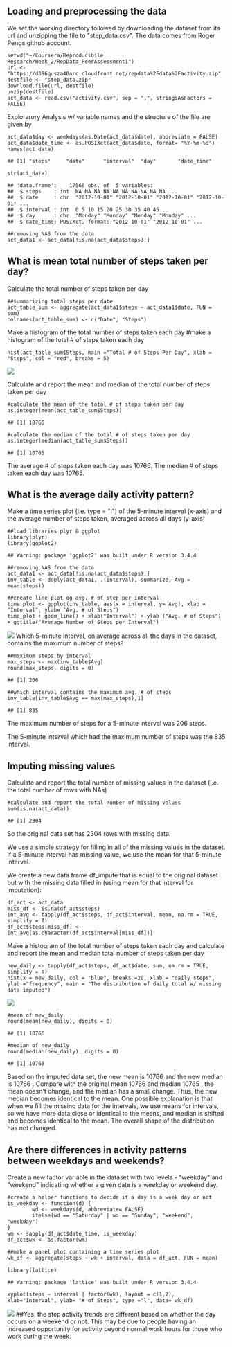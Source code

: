 Loading and preprocessing the data
----------------------------------

We set the working directory followed by downloading the dataset from
its url and unzipping the file to "step\_data.csv". The data comes from
Roger Pengs github account.

    setwd("~/Coursera/Reproducibile Research/Week_2/RepData_PeerAssessment1")
    url <- "https://d396qusza40orc.cloudfront.net/repdata%2Fdata%2Factivity.zip"
    destfile <- "step_data.zip"
    download.file(url, destfile)
    unzip(destfile)
    act_data <- read.csv("activity.csv", sep = ",", stringsAsFactors = FALSE)

Explorarory Analysis w/ variable names and the structure of the file are
given by

    act_data$day <- weekdays(as.Date(act_data$date), abbreviate = FALSE)
    act_data$date_time <- as.POSIXct(act_data$date, format= "%Y-%m-%d")
    names(act_data)

    ## [1] "steps"     "date"      "interval"  "day"       "date_time"

    str(act_data)

    ## 'data.frame':    17568 obs. of  5 variables:
    ##  $ steps    : int  NA NA NA NA NA NA NA NA NA NA ...
    ##  $ date     : chr  "2012-10-01" "2012-10-01" "2012-10-01" "2012-10-01" ...
    ##  $ interval : int  0 5 10 15 20 25 30 35 40 45 ...
    ##  $ day      : chr  "Monday" "Monday" "Monday" "Monday" ...
    ##  $ date_time: POSIXct, format: "2012-10-01" "2012-10-01" ...

    ##removing NAS from the data
    act_data1 <- act_data[!is.na(act_data$steps),]

What is mean total number of steps taken per day?
-------------------------------------------------

Calculate the total number of steps taken per day

    ##summarizing total steps per date
    act_table_sum <- aggregate(act_data1$steps ~ act_data1$date, FUN = sum)
    colnames(act_table_sum) <- c("Date", "Steps")

Make a histogram of the total number of steps taken each day \#make a
histogram of the total \# of steps taken each day

    hist(act_table_sum$Steps, main ="Total # of Steps Per Day", xlab = "Steps", col = "red", breaks = 5)

![](PA1_template_files/figure-markdown_strict/unnamed-chunk-4-1.png)

Calculate and report the mean and median of the total number of steps
taken per day

    #calculate the mean of the total # of steps taken per day
    as.integer(mean(act_table_sum$Steps))

    ## [1] 10766

    #calculate the median of the total # of steps taken per day
    as.integer(median(act_table_sum$Steps))

    ## [1] 10765

The average \# of steps taken each day was 10766. The median \# of steps
taken each day was 10765.

What is the average daily activity pattern?
-------------------------------------------

Make a time series plot (i.e. type = "l") of the 5-minute interval
(x-axis) and the average number of steps taken, averaged across all days
(y-axis)

    ##load libraries plyr & ggplot
    library(plyr)
    library(ggplot2)

    ## Warning: package 'ggplot2' was built under R version 3.4.4

    ##removing NAS from the data
    act_data1 <- act_data[!is.na(act_data$steps),]
    inv_table <- ddply(act_data1, .(interval), summarize, Avg = mean(steps))

    ##create line plot og avg. # of step per interval
    time_plot <- ggplot(inv_table, aes(x = interval, y= Avg), xlab = "Interval", ylab= "Avg. # of Steps")
    time_plot + geom_line() + xlab("Interval") + ylab ("Avg. # of Steps") + ggtitle("Average Number of Steps per Interval")

![](PA1_template_files/figure-markdown_strict/unnamed-chunk-6-1.png)
Which 5-minute interval, on average across all the days in the dataset,
contains the maximum number of steps?

    ##maximum steps by interval
    max_steps <- max(inv_table$Avg)
    round(max_steps, digits = 0)

    ## [1] 206

    ##which interval contains the maximum avg. # of steps
    inv_table[inv_table$Avg == max(max_steps),1]

    ## [1] 835

The maximum number of steps for a 5-minute interval was 206 steps.

The 5-minute interval which had the maximum number of steps was the 835
interval.

Imputing missing values
-----------------------

Calculate and report the total number of missing values in the dataset
(i.e. the total number of rows with NAs)

    #calculate and report the total number of missing values
    sum(is.na(act_data))

    ## [1] 2304

So the original data set has 2304 rows with missing data.

We use a simple strategy for filling in all of the missing values in the
dataset. If a 5-minute interval has missing value, we use the mean for
that 5-minute interval.

We create a new data frame df\_impute that is equal to the original
dataset but with the missing data filled in (using mean for that
interval for imputation):

    df_act <- act_data
    miss_df <- is.na(df_act$steps)
    int_avg <- tapply(df_act$steps, df_act$interval, mean, na.rm = TRUE, simplify = T)
    df_act$steps[miss_df] <- int_avg[as.character(df_act$interval[miss_df])]

Make a histogram of the total number of steps taken each day and
calculate and report the mean and median total number of steps taken per
day

    new_daily <- tapply(df_act$steps, df_act$date, sum, na.rm = TRUE, simplify = T)
    hist(x = new_daily, col = "blue", breaks =20, xlab = "daily steps", ylab ="frequency", main = "The distribution of daily total w/ missing data imputed")

![](PA1_template_files/figure-markdown_strict/unnamed-chunk-10-1.png)

    #mean of new_daily
    round(mean(new_daily), digits = 0)

    ## [1] 10766

    #median of new_daily
    round(median(new_daily), digits = 0)

    ## [1] 10766

Based on the imputed data set, the new mean is 10766 and the new median
is 10766 . Compare with the original mean 10766 and median 10765 , the
mean doesn't change, and the median has a small change. Thus, the new
median becomes identical to the mean. One possible explanation is that
when we fill the missing data for the intervals, we use means for
intervals, so we have more data close or identical to the means, and
median is shifted and becomes identical to the mean. The overall shape
of the distribution has not changed.

Are there differences in activity patterns between weekdays and weekends?
-------------------------------------------------------------------------

Create a new factor variable in the dataset with two levels - "weekday"
and "weekend" indicating whether a given date is a weekday or weekend
day.

    #create a helper functions to decide if a day is a week day or not
    is_weekday <- function(d) {
            wd <- weekdays(d, abbreviate= FALSE)
            ifelse(wd == "Saturday" | wd == "Sunday", "weekend", "weekday")
    }
    wm <- sapply(df_act$date_time, is_weekday)
    df_act$wk <- as.factor(wm)

    ##make a panel plot containing a time series plot
    wk_df <- aggregate(steps ~ wk + interval, data = df_act, FUN = mean)

    library(lattice)

    ## Warning: package 'lattice' was built under R version 3.4.4

    xyplot(steps ~ interval | factor(wk), layout = c(1,2), xlab="Interval", ylab= "# of Steps", type ="l", data= wk_df)

![](PA1_template_files/figure-markdown_strict/unnamed-chunk-11-1.png)
\#\#Yes, the step activity trends are different based on whether the day
occurs on a weekend or not. This may be due to people having an
increased opportunity for activity beyond normal work hours for those
who work during the week.
